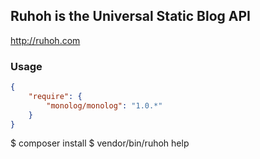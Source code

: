 ## Ruhoh is the Universal Static Blog API

<http://ruhoh.com>

### Usage
```JSON
{
    "require": {
        "monolog/monolog": "1.0.*"
    }
}
```

$ composer install
$ vendor/bin/ruhoh help
